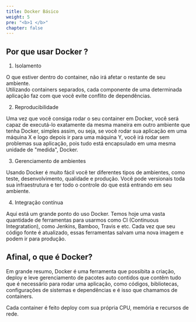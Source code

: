 ```yaml
---
title: Docker Básico
weight: 5
pre: "<b>1 </b>"
chapter: false
---
```


<a name="why-use-docker"></a>
## Por que usar Docker ?

1. Isolamento

O que estiver dentro do container, não irá afetar o restante de seu ambiente.  
Utilizando containers separados, cada componente de uma determinada aplicação faz com que você evite conflito de dependências.

2. Reproducibilidade

Uma vez que você consiga rodar o seu container em Docker, você será capaz de executá-lo exatamente da mesma maneira em outro ambiente que tenha Docker, simples assim, ou seja, se você rodar sua aplicação em uma máquina X e logo depois ir para uma máquina Y, você irá rodar sem problemas sua aplicação, pois tudo está encapsulado em uma mesma unidade de "medida", Docker.

3. Gerenciamento de ambientes

Usando Docker é muito fácil você ter diferentes tipos de ambientes, como teste, desenvolvimento, qualidade e produção. Você pode versionais toda sua infraestrutura e ter todo o controle do que está entrando em seu ambiente.

4. Integração contínua

Aqui está um grande ponto do uso Docker. Temos hoje uma vasta quantidade de ferramentas para usarmos como CI (Continuous Integratation), como Jenkins, Bamboo, Travis e etc. Cada vez que seu código fonte é atualizado, essas ferramentas salvam uma nova imagem e podem ir para produção.

<a name="what-is-docker"></a>
## Afinal, o que é Docker?

Em grande resumo, Docker é uma ferramenta que possibita a criação, deploy e leve gerenciamento de pacotes auto contidos que contêm tudo que é necessário para rodar uma aplicação, como códigos, bibliotecas, configurações de sistemas e dependências e é isso que chamamos de containers.

Cada container é feito deploy com sua própria CPU, memória e recursos de rede.

